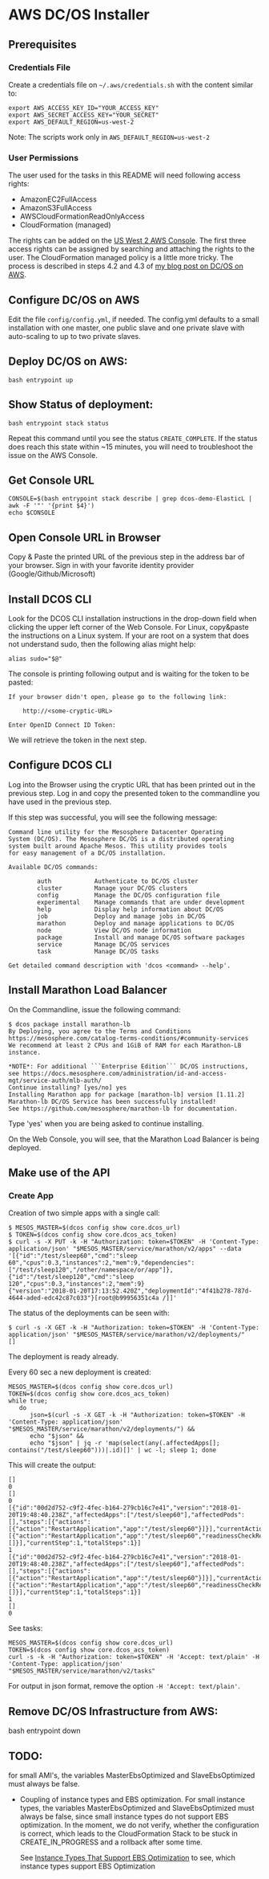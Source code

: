# AWS DC/OS Installer
## Prerequisites
### Credentials File
Create a credentials file on `~/.aws/credentials.sh` with the content similar to:
```
export AWS_ACCESS_KEY_ID="YOUR_ACCESS_KEY"
export AWS_SECRET_ACCESS_KEY="YOUR_SECRET"
export AWS_DEFAULT_REGION=us-west-2
```

Note: The scripts work only in `AWS_DEFAULT_REGION=us-west-2`

### User Permissions

The user used for the tasks in this README will need following access rights:
- AmazonEC2FullAccess
- AmazonS3FullAccess
- AWSCloudFormationReadOnlyAccess
- CloudFormation (managed)

The rights can be added on the [US West 2 AWS Console](https://console.aws.amazon.com/iam/home?region=us-west-2). The first three access rights can be assigned by searching and attaching the rights to the user. The CloudFormation managed policy is a little more tricky. The process is described in steps 4.2 and 4.3 of [my blog post on DC/OS on AWS](https://oliverveits.wordpress.com/2017/11/21/installing-and-testing-dc-os-on-aws/).

## Configure DC/OS on AWS
Edit the file `config/config.yml`, if needed.
The config.yml defaults to a small installation with one master, one public slave and one private slave with auto-scaling to up to two private slaves. 

## Deploy  DC/OS on AWS:
```
bash entrypoint up
```

## Show Status of deployment:
```
bash entrypoint stack status
```
Repeat this command until you see the status `CREATE_COMPLETE`. If the status does reach this state within ~15 minutes, you will need to troubleshoot the issue on the AWS Console.

## Get Console URL
```
CONSOLE=$(bash entrypoint stack describe | grep dcos-demo-ElasticL | awk -F '"' '{print $4}')
echo $CONSOLE
```

## Open Console URL in Browser
Copy & Paste the printed URL of the previous step in the address bar of your browser. Sign in with your favorite identity provider (Google/Github/Microsoft)

## Install DCOS CLI
Look for the DCOS CLI installation instructions in the drop-down field when clicking the upper left corner of the Web Console. For Linux, copy&paste the instructions on a Linux system. If your are root on a system that does not understand sudo, then the following alias might help:
```
alias sudo="$@"
```

The console is printing following output and is waiting for the token to be pasted:
```
If your browser didn't open, please go to the following link:

    http://<some-cryptic-URL>

Enter OpenID Connect ID Token:
```
We will retrieve the token in the next step.

## Configure DCOS CLI
Log into the Browser using the cryptic URL that has been printed out in the previous step. Log in and copy the presented token to the commandline you have used in the previous step. 

If this step was successful, you will see the following message:
```
Command line utility for the Mesosphere Datacenter Operating
System (DC/OS). The Mesosphere DC/OS is a distributed operating
system built around Apache Mesos. This utility provides tools
for easy management of a DC/OS installation.

Available DC/OS commands:

        auth            Authenticate to DC/OS cluster
        cluster         Manage your DC/OS clusters
        config          Manage the DC/OS configuration file
        experimental    Manage commands that are under development
        help            Display help information about DC/OS
        job             Deploy and manage jobs in DC/OS
        marathon        Deploy and manage applications to DC/OS
        node            View DC/OS node information
        package         Install and manage DC/OS software packages
        service         Manage DC/OS services
        task            Manage DC/OS tasks

Get detailed command description with 'dcos <command> --help'.
```

## Install Marathon Load Balancer
On the Commandline, issue the following command:
```
$ dcos package install marathon-lb
By Deploying, you agree to the Terms and Conditions https://mesosphere.com/catalog-terms-conditions/#community-services
We recommend at least 2 CPUs and 1GiB of RAM for each Marathon-LB instance.

*NOTE*: For additional ```Enterprise Edition``` DC/OS instructions, see https://docs.mesosphere.com/administration/id-and-access-mgt/service-auth/mlb-auth/
Continue installing? [yes/no] yes
Installing Marathon app for package [marathon-lb] version [1.11.2]
Marathon-lb DC/OS Service has been successfully installed!
See https://github.com/mesosphere/marathon-lb for documentation.
```
Type 'yes'<enter> when you are being asked to continue installing.

On the Web Console, you will see, that the Marathon Load Balancer is being deployed.

## Make use of the API
### Create App
Creation of two simple apps with a single call:
```
$ MESOS_MASTER=$(dcos config show core.dcos_url)
$ TOKEN=$(dcos config show core.dcos_acs_token)
$ curl -s -X PUT -k -H "Authorization: token=$TOKEN" -H 'Content-Type: application/json' "$MESOS_MASTER/service/marathon/v2/apps" --data '[{"id":"/test/sleep60","cmd":"sleep 60","cpus":0.3,"instances":2,"mem":9,"dependencies":["/test/sleep120","/other/namespace/or/app"]},{"id":"/test/sleep120","cmd":"sleep 120","cpus":0.3,"instances":2,"mem":9}
{"version":"2018-01-20T17:13:52.420Z","deploymentId":"4f41b278-787d-4644-aded-edc42c87c033"}[root@b99956351c4a /]]'
```
The status of the deployments can be seen with:

```
$ curl -s -X GET -k -H "Authorization: token=$TOKEN" -H 'Content-Type: application/json' "$MESOS_MASTER/service/marathon/v2/deployments/"
[]
```
The deployment is ready already.

Every 60 sec a new deployment is created:
```
MESOS_MASTER=$(dcos config show core.dcos_url)
TOKEN=$(dcos config show core.dcos_acs_token)
while true; 
   do 
      json=$(curl -s -X GET -k -H "Authorization: token=$TOKEN" -H 'Content-Type: application/json' "$MESOS_MASTER/service/marathon/v2/deployments/") && 
      echo "$json" && 
      echo "$json" | jq -r 'map(select(any(.affectedApps[]; contains("/test/sleep60")))|.id)[]' | wc -l; sleep 1; done
```
This will create the output:
```
[]
0
[]
0
[{"id":"00d2d752-c9f2-4fec-b164-279cb16c7e41","version":"2018-01-20T19:48:40.238Z","affectedApps":["/test/sleep60"],"affectedPods":[],"steps":[{"actions":[{"action":"RestartApplication","app":"/test/sleep60"}]}],"currentActions":[{"action":"RestartApplication","app":"/test/sleep60","readinessCheckResults":[]}],"currentStep":1,"totalSteps":1}]
1
[{"id":"00d2d752-c9f2-4fec-b164-279cb16c7e41","version":"2018-01-20T19:48:40.238Z","affectedApps":["/test/sleep60"],"affectedPods":[],"steps":[{"actions":[{"action":"RestartApplication","app":"/test/sleep60"}]}],"currentActions":[{"action":"RestartApplication","app":"/test/sleep60","readinessCheckResults":[]}],"currentStep":1,"totalSteps":1}]
1
[]
0
```
See tasks:
```
MESOS_MASTER=$(dcos config show core.dcos_url)
TOKEN=$(dcos config show core.dcos_acs_token)
curl -s -k -H "Authorization: token=$TOKEN" -H 'Accept: text/plain' -H 'Content-Type: application/json' "$MESOS_MASTER/service/marathon/v2/tasks"
```
For output in json format, remove the option `-H 'Accept: text/plain'`.

## Remove DC/OS Infrastructure from AWS:
bash entrypoint down

## TODO:
for small AMI's, the variables MasterEbsOptimized and SlaveEbsOptimized must always be false.
- Coupling of instance types and EBS optimization.
  For small instance types, the variables MasterEbsOptimized and SlaveEbsOptimized must always be false, since 
  small instance types do not support EBS optimization. In the moment, we do not verify, whether the configuration 
  is correct, which leads to the CloudFormation Stack to be stuck in CREATE_IN_PROGRESS and a rollback after some time. 

  See [Instance Types That Support EBS Optimization](http://docs.aws.amazon.com/AWSEC2/latest/UserGuide/EBSOptimized.html#ebs-optimization-support) to see, which instance types support EBS Optimization
